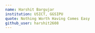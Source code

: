 ```yaml
---
name: Harshit Bargujar
institution: USICT, GGSIPU
quote: Nothing Worth Having Comes Easy
github_user: harshit2608
---
```

